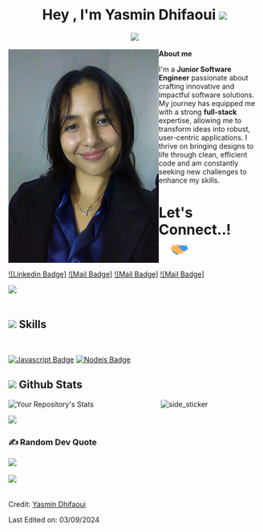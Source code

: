 <h1 align="center"><b>Hey , I'm Yasmin Dhifaoui </b><img src="https://media.giphy.com/media/hvRJCLFzcasrR4ia7z/giphy.gif" width="35"></h1>
<p align="center">
  <a href="https://github.com/DenverCoder1/readme-typing-svg"><img src="https://readme-typing-svg.herokuapp.com?font=Time+New+Roman&color=cyan&size=25&center=true&vCenter=true&width=600&height=100&lines=Hey!+It's+Aziz+BenIsmail..&hearts;++;Self-taught+Full+Stack+Web+Developer,;Software-Engineer,;Love+to+learn+new+stuffs..<3"></a>
</p>

<!--  Ceci mon Avatar-->
<img title="My Avatar" align="left" src="assets/images/yasmin.png"  width="300" alt="hi" >

<!--  About me -->
<!--## <picture><img src = "assets/about_me.gif" width = 50px></picture> **About me**-->

**About me**

I'm a **Junior Software Engineer** passionate about crafting innovative and impactful software solutions. My journey has equipped me with a strong **full-stack** expertise, allowing me to transform ideas into robust, user-centric applications. I thrive on bringing designs to life through clean, efficient code and am constantly seeking new challenges to enhance my skills.

<!-- Let's Connect..! -->

# <b> Let's Connect..!</b><img src="https://github.com/0xAbdulKhalid/0xAbdulKhalid/raw/main/assets/mdImages/handshake.gif" width ="80">

[![Linkedin Badge]](https://www.linkedin.com/in/yasmin-dhifaoui/)
[![Mail Badge]](https://www.instagram.com/gargouri_yasmin/)
[![Mail Badge]](https://www.facebook.com/yasmin.dhifaoui/)
[![Mail Badge]](mailto:yasmingargouri04@gmail.com)

<!-- Ligne  -->

<img src="https://user-images.githubusercontent.com/73097560/115834477-dbab4500-a447-11eb-908a-139a6edaec5c.gif"><br><br>

<!-- Skills  -->

## <img src="https://media2.giphy.com/media/QssGEmpkyEOhBCb7e1/giphy.gif?cid=ecf05e47a0n3gi1bfqntqmob8g9aid1oyj2wr3ds3mg700bl&rid=giphy.gif" width ="25"><b> Skills</b>

<br>

<!-- TODO: Make technologies links takes you to repositories -->

[![Javascript Badge](https://img.shields.io/badge/-Javascript-F0DB4F?style=for-the-badge&labelColor=black&logo=javascript&logoColor=F0DB4F)](#) [![Nodejs Badge](https://img.shields.io/badge/-Nodejs-3C873A?style=for-the-badge&labelColor=black&logo=node.js&logoColor=3C873A)](#)

<!-- Github Stats   -->

## <img src="https://media.giphy.com/media/iY8CRBdQXODJSCERIr/giphy.gif" width="35"><b> Github Stats </b>

<img align="right" width=200px height=200px alt="side_sticker" src="https://media.giphy.com/media/TEnXkcsHrP4YedChhA/giphy.gif" />

![Your Repository's Stats](https://github-readme-stats.vercel.app/api/top-langs/?username=YasminDhifaoui&show_icons=true&locale=en&layout=compact&langs_count=50&theme=algolia)

![](https://github-readme-activity-graph.vercel.app/graph?username=YasminDhifaoui&theme=react)

### ✍️ Random Dev Quote

![](https://quotes-github-readme.vercel.app/api?type=horizontal&theme=radical)

<div align="center" >

</div>

<img src="https://user-images.githubusercontent.com/73097560/115834477-dbab4500-a447-11eb-908a-139a6edaec5c.gif"><br><br>

Credit: [Yasmin Dhifaoui](https://github.com/YasminDhifaoui)

Last Edited on: 03/09/2024
